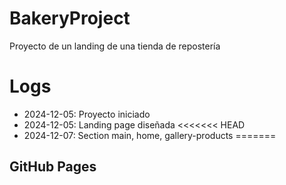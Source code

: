 # BakeryProject

Proyecto de un landing de una tienda de repostería 

# Logs
- 2024-12-05: Proyecto iniciado
- 2024-12-05: Landing page diseñada
<<<<<<< HEAD
- 2024-12-07: Section main, home, gallery-products
=======

## GitHub Pages

